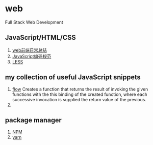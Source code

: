 # web
Full Stack Web Development

## JavaScript/HTML/CSS
1. [web前端日常总结](docs/summary.md)
2. [JavaScript编码规范](docs/coding_standard.md)
1. [LESS](docs/LESS.md)

## my collection of useful JavaScript snippets
1. [flow](snippets/flow.md)
Creates a function that returns the result of invoking the given functions with the this binding of the created function, where each successive invocation is supplied the return value of the previous.
1. 

## package manager
1. [NPM](docs/NPM.md)
2. [yarn](docs/yarn.md)